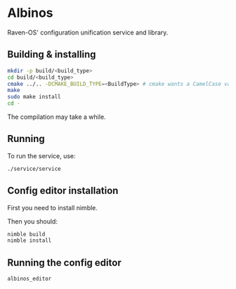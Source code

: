 # Albinos

Raven-OS' configuration unification service and library.

## Building & installing

```bash
mkdir -p build/<build_type>
cd build/<build_type>
cmake ../.. -DCMAKE_BUILD_TYPE=<BuildType> # cmake wants a CamelCase value, so "Debug" for debug, "Release" for release etc.
make
sudo make install
cd -
```
The compilation may take a while.

## Running

To run the service, use:
```bash
./service/service
```

## Config editor installation

First you need to install nimble.

Then you should:
```bash
nimble build
nimble install
```

## Running the config editor

```bash
albinos_editor
```
